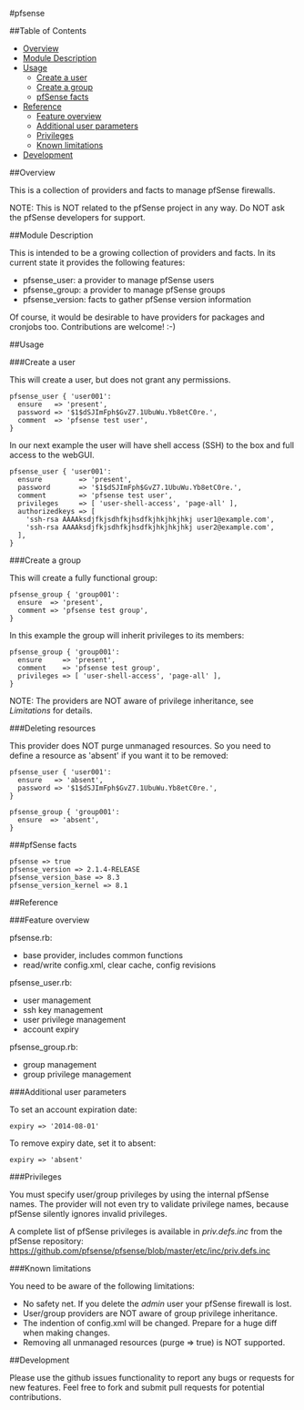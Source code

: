 #pfsense

##Table of Contents

- [Overview](#overview)
- [Module Description](#module-description)
- [Usage](#usage)
  - [Create a user](#create-a-user)
  - [Create a group](#create-a-group)
  - [pfSense facts](#pfsense-facts)
- [Reference](#reference)
  - [Feature overview](#feature-overview)
  - [Additional user parameters](#additional-user-parameters)
  - [Privileges](#privileges)
  - [Known limitations](#known-limitations)
- [Development](#development)

##Overview

This is a collection of providers and facts to manage pfSense firewalls.

NOTE: This is NOT related to the pfSense project in any way. Do NOT ask the pfSense developers for support.

##Module Description

This is intended to be a growing collection of providers and facts. In its current state it provides the following features:

* pfsense_user: a provider to manage pfSense users
* pfsense_group: a provider to manage pfSense groups
* pfsense_version: facts to gather pfSense version information

Of course, it would be desirable to have providers for packages and cronjobs too. Contributions are welcome! :-)

##Usage

###Create a user

This will create a user, but does not grant any permissions.

    pfsense_user { 'user001':
      ensure   => 'present',
      password => '$1$dSJImFph$GvZ7.1UbuWu.Yb8etC0re.',
      comment  => 'pfsense test user',
    }

In our next example the user will have shell access (SSH) to the box and full access to the webGUI.

    pfsense_user { 'user001':
      ensure         => 'present',
      password       => '$1$dSJImFph$GvZ7.1UbuWu.Yb8etC0re.',
      comment        => 'pfsense test user',
      privileges     => [ 'user-shell-access', 'page-all' ],
      authorizedkeys => [
        'ssh-rsa AAAAksdjfkjsdhfkjhsdfkjhkjhkjhkj user1@example.com',
        'ssh-rsa AAAAksdjfkjsdhfkjhsdfkjhkjhkjhkj user2@example.com',
      ],
    }

###Create a group

This will create a fully functional group:

    pfsense_group { 'group001':
      ensure  => 'present',
      comment => 'pfsense test group',
    }

In this example the group will inherit privileges to its members:

    pfsense_group { 'group001':
      ensure     => 'present',
      comment    => 'pfsense test group',
      privileges => [ 'user-shell-access', 'page-all' ],
    }

NOTE: The providers are NOT aware of privilege inheritance, see _Limitations_ for details.

###Deleting resources

This provider does NOT purge unmanaged resources. So you need to define a resource as 'absent' if you want it to be removed:

    pfsense_user { 'user001':
      ensure   => 'absent',
      password => '$1$dSJImFph$GvZ7.1UbuWu.Yb8etC0re.',
    }

    pfsense_group { 'group001':
      ensure  => 'absent',
    }

###pfSense facts

    pfsense => true
    pfsense_version => 2.1.4-RELEASE
    pfsense_version_base => 8.3
    pfsense_version_kernel => 8.1

##Reference

###Feature overview

pfsense.rb:
* base provider, includes common functions
* read/write config.xml, clear cache, config revisions

pfsense_user.rb:
* user management
* ssh key management
* user privilege management
* account expiry

pfsense_group.rb:
* group management
* group privilege management

###Additional user parameters

To set an account expiration date:

    expiry => '2014-08-01'

To remove expiry date, set it to absent:

    expiry => 'absent'

###Privileges

You must specify user/group privileges by using the internal pfSense names. The provider will not even try to validate privilege names, because pfSense silently ignores invalid privileges.

A complete list of pfSense privileges is available in _priv.defs.inc_ from the pfSense repository:
https://github.com/pfsense/pfsense/blob/master/etc/inc/priv.defs.inc

###Known limitations

You need to be aware of the following limitations:

* No safety net. If you delete the _admin_ user your pfSense firewall is lost.
* User/group providers are NOT aware of group privilege inheritance.
* The indention of config.xml will be changed. Prepare for a huge diff when making changes.
* Removing all unmanaged resources (purge => true) is NOT supported.

##Development

Please use the github issues functionality to report any bugs or requests for new features.
Feel free to fork and submit pull requests for potential contributions.
